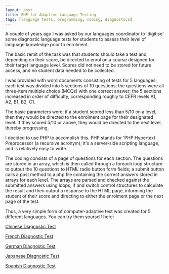 ```yaml
---
layout: post
title: PHP for Adaptive Language Testing
tags: [language tests, programming, coding, diagnostics]
---
```


A couple of years ago I was asked by our languages coordinator to 'digitise' some diagnostic language tests for students to assess their level of language knowledge prior to enrolment. 

The basic remit of the task was that students should take a test and, depending on their score, be directed to enrol on a course designed for their target language level. Scores did not need to be stored for future access, and no student data needed to be collected.

I was provided with word documents consisting of tests for 5 languages; each test was divided into 5 sections of 10 questions; the questions were all three-item multiple choice (MCQs) with one correct answer; the 5 sections increased in order of difficulty, corresponding roughly to CEFR levels A1, A2, B1, B2, C1. 

The basic parameters were: if a student scored less than 5/10 on a level, then they would be directed to the enrolment page for their designated level. If they scored 5/10 or above, they would be directed to the next level, thereby progressing.

I decided to use PHP to accomplish this. PHP stands for 'PHP Hypertext Preprocessor (a recursive acronym); it's a server-side scripting language, and is relatively easy to write.

The coding consists of a page of questions for each section. The questions are stored in an array, which is then called through a foreach loop structure to output the 10 questions to HTML radio button form fields; a submit button calls a post method to a php file containing the correct answers stored in arrays for each level. The arrays are parsed and checked against the submitted answers using loops, if and switch control structures to calculate the result and then output a response to the HTML page, informing the student of their score and directing to either the enrolment page or the next page of the test. 

Thus, a very simple form of computer-adaptive test was created for 5 different languages. You can try them yourself here:

[Chinese Diagnostic Test](http://qmlanguagecentre.on-rev.com/placement-tests/chinese/start.php)

[French Diagnostic Test](http://qmlanguagecentre.on-rev.com/placement-tests/french/start.php)

[German Diagnostic Test](http://qmlanguagecentre.on-rev.com/placement-tests/german/start.php)

[Japanese Diagnostic Test](http://qmlanguagecentre.on-rev.com/placement-tests/japanese/start.php)

[Spanish Diagnostic Test](http://qmlanguagecentre.on-rev.com/placement-tests/spanish/start.php)
